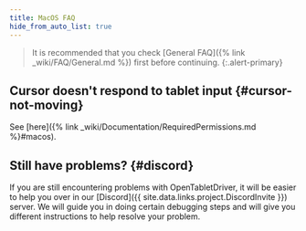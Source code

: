 ```yaml
---
title: MacOS FAQ
hide_from_auto_list: true
---
```


> It is recommended that you check [General FAQ]({% link _wiki/FAQ/General.md %})
first before continuing.
{:.alert-primary}

## Cursor doesn't respond to tablet input {#cursor-not-moving}

See [here]({% link _wiki/Documentation/RequiredPermissions.md %}#macos).

## Still have problems? {#discord}

If you are still encountering problems with OpenTabletDriver, it will be easier to help you over in our [Discord]({{ site.data.links.project.DiscordInvite }}) server. We will guide you in doing certain debugging steps and will give you different instructions to help resolve your problem.
